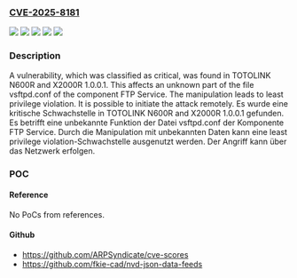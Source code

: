### [CVE-2025-8181](https://cve.mitre.org/cgi-bin/cvename.cgi?name=CVE-2025-8181)
![](https://img.shields.io/static/v1?label=Product&message=N600R&color=blue)
![](https://img.shields.io/static/v1?label=Product&message=X2000R&color=blue)
![](https://img.shields.io/static/v1?label=Version&message=1.0.0.1%20&color=brightgreen)
![](https://img.shields.io/static/v1?label=Vulnerability&message=Incorrect%20Privilege%20Assignment&color=brightgreen)
![](https://img.shields.io/static/v1?label=Vulnerability&message=Least%20Privilege%20Violation&color=brightgreen)

### Description

A vulnerability, which was classified as critical, was found in TOTOLINK N600R and X2000R 1.0.0.1. This affects an unknown part of the file vsftpd.conf of the component FTP Service. The manipulation leads to least privilege violation. It is possible to initiate the attack remotely.
Es wurde eine kritische Schwachstelle in TOTOLINK N600R and X2000R 1.0.0.1 gefunden. Es betrifft eine unbekannte Funktion der Datei vsftpd.conf der Komponente FTP Service. Durch die Manipulation mit unbekannten Daten kann eine least privilege violation-Schwachstelle ausgenutzt werden. Der Angriff kann über das Netzwerk erfolgen.

### POC

#### Reference
No PoCs from references.

#### Github
- https://github.com/ARPSyndicate/cve-scores
- https://github.com/fkie-cad/nvd-json-data-feeds

